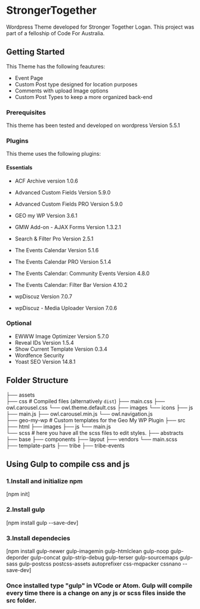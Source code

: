 # StrongerTogether

Wordpress Theme developed for Stronger Together Logan. This project was part of a felloship of Code For Australia.

## Getting Started

This Theme has the following feautures:

* Event Page
* Custom Post type designed for location purposes
* Comments with upload Image options
* Custom Post Types to keep a more organized back-end

### Prerequisites

This theme has been tested and developed on wordpress Version 5.5.1

### Plugins

This theme uses the following plugins:

#### Essentials
* ACF Archive version 1.0.6
* Advanced Custom Fields Version 5.9.0
* Advanced Custom Fields PRO Version 5.9.0

* GEO my WP Version 3.6.1
* GMW Add-on - AJAX Forms Version 1.3.2.1

* Search & Filter Pro Version 2.5.1

* The Events Calendar Version 5.1.6 
* The Events Calendar PRO Version 5.1.4
* The Events Calendar: Community Events Version 4.8.0
* The Events Calendar: Filter Bar Version 4.10.2

* wpDiscuz Version 7.0.7
* wpDiscuz - Media Uploader Version 7.0.6

### Optional
* EWWW Image Optimizer Version 5.7.0
* Reveal IDs Version 1.5.4
* Show Current Template Version 0.3.4
* Wordfence Security
* Yoast SEO Version 14.8.1

## Folder Structure


├── assets                  
    ├── css                     # Compiled files (alternatively `dist`)
        ├── main.css
        ├── owl.carousel.css
        └── owl.theme.default.css
    ├── images
        └── icons
    ├── js
        ├── main.js
        ├── owl.carousel.min.js
        └── owl.navigation.js               
├── geo-my-wp              # Custom templates for the Geo My WP Plugin
├── src 
    ├── html
    ├── images
    ├── js
        └── main.js  
    └── scss  # here you have all the scss files to edit styles.
        ├── abstracts
        ├── base
        ├── components
        ├── layout
        ├── vendors
        └── main.scss   
├── template-parts
├── tribe
├── tribe-events


## Using Gulp to compile css and js

### 1.Install and initialize npm

[npm init]

### 2.Install gulp

[npm install gulp --save-dev]

### 3.Install dependecies

[npm install gulp-newer gulp-imagemin gulp-htmlclean gulp-noop gulp-deporder gulp-concat gulp-strip-debug gulp-terser gulp-sourcemaps gulp-sass gulp-postcss postcss-assets autoprefixer css-mqpacker cssnano --save-dev]

### Once installed type "gulp" in VCode or Atom. Gulp will compile every time there is a change on any js or scss files inside the src folder.
